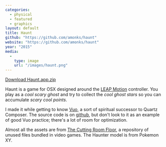 ```yaml
---
categories:
  - physical
  - featured
  - graphics
layout: default
title: Haunt
github: "https://github.com/amonks/haunt"
website: "https://github.com/amonks/haunt"
year: "2015"
media:
  -
    type: image
    url: "/images/haunt.png"
---
```


[Download Haunt.app.zip](https://github.com/amonks/haunt/releases/download/v1.0/Haunt.app.zip)

Haunt is a game for OSX designed around the [LEAP Motion](https://www.leapmotion.com/) controller. You play as a *cool scary ghost* and try to collect the *cool ghost stars* so you can accumulate *scary cool points*.

I made it while getting to know [Vuo](http://vuo.org), a sort of spiritual successor to Quartz Composer. The source code is on [github](https://github.com/amonks/haunt), but don't look to it as an example of good Vuo practice; there's a lot of room for optimization.

Almost all the assets are from [The Cutting Room Floor](https://tcrf.net/The_Cutting_Room_Floor), a repository of unused files bundled in video games. The Haunter model is from Pokemon XY.
